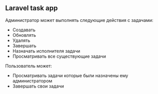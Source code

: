 <h2>Laravel task app</h2>
Администратор может выполнять следующие действия с задачами:<br>
 <ul>
   <li>Создавать</li>
   <li>Обновлять</li>
   <li>Удалять</li>
   <li>Завершать</li> 
   <li>Назначать исполнителя задачи</li> 
   <li>Просматривать все существующие задачи</li>
  </ul>
Пользователь может:
<ul>
<li>Просматривать задачи которые были назначены ему администратором</li>
<li>Завершать свои задачи</li>
</ul>
